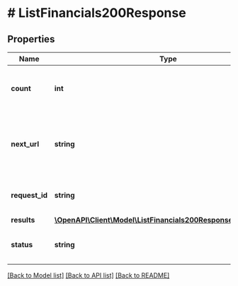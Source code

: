 # # ListFinancials200Response

## Properties

Name | Type | Description | Notes
------------ | ------------- | ------------- | -------------
**count** | **int** | The total number of results for this request. |
**next_url** | **string** | If present, this value can be used to fetch the next page of data. | [optional]
**request_id** | **string** | A request id assigned by the server. |
**results** | [**\OpenAPI\Client\Model\ListFinancials200ResponseResultsInner[]**](ListFinancials200ResponseResultsInner.md) |  |
**status** | **string** | The status of this request&#39;s response. |

[[Back to Model list]](../../README.md#models) [[Back to API list]](../../README.md#endpoints) [[Back to README]](../../README.md)
